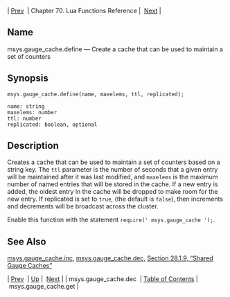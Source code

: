 | [Prev](lua.ref.msys.gauge_cache.dec)  | Chapter 70. Lua Functions Reference |  [Next](lua.ref.msys.gauge_cache.get) |

<a name="lua.ref.msys.gauge_cache.define"></a>
## Name

msys.gauge_cache.define — Create a cache that can be used to maintain a set of counters

<a name="idp18121088"></a>
## Synopsis

`msys.gauge_cache.define(name, maxelems, ttl, replicated);`

```
name: string
maxelems: number
ttl: number
replicated: boolean, optional
```
<a name="idp18124160"></a>
## Description

Creates a cache that can be used to maintain a set of counters based on a string key. The `ttl` parameter is the number of seconds that a given entry will be maintained after it was last modified, and `maxelems` is the maximum number of named entries that will be stored in the cache. If a new entry is added, the oldest entry in the cache will be dropped to make room for the new entry. If replicated is set to `true`, (the default is `false`), then increments and decrements will be broadcast across the cluster.

Enable this function with the statement `require(' msys.gauge_cache ');`.

<a name="idp18129152"></a>
## See Also

[msys.gauge_cache.inc](lua.ref.msys.gauge_cache.inc "msys.gauge_cache.inc"), [msys.gauge_cache.dec](lua.ref.msys.gauge_cache.dec "msys.gauge_cache.dec"), [Section 28.1.9, “Shared Gauge Caches”](cluster.config.replication#cluster.replication.gauge_cache "28.1.9. Shared Gauge Caches")

| [Prev](lua.ref.msys.gauge_cache.dec)  | [Up](lua.function.details) |  [Next](lua.ref.msys.gauge_cache.get) |
| msys.gauge_cache.dec  | [Table of Contents](index) |  msys.gauge_cache.get |

